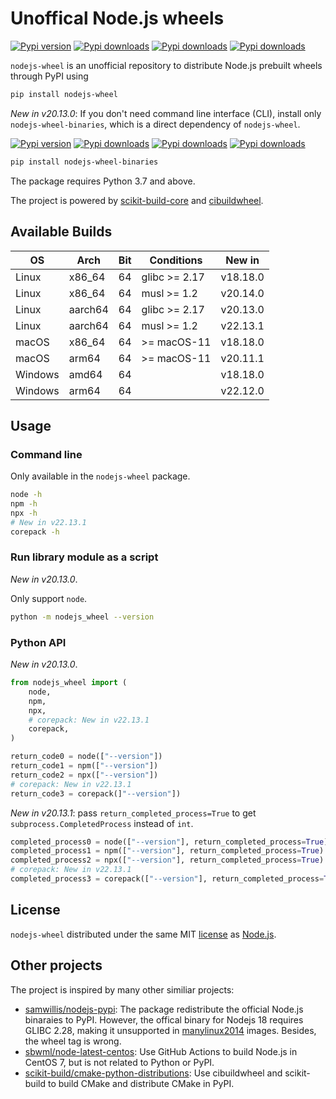 # Unoffical Node.js wheels

[![Pypi version](https://img.shields.io/pypi/v/nodejs-wheel?label=nodejs-wheel&logo=pypi)](https://pypi.org/project/nodejs-wheel/)
[![Pypi downloads](https://img.shields.io/pypi/dm/nodejs-wheel)](https://pypi.org/project/nodejs-wheel/)
[![Pypi downloads](https://img.shields.io/pypi/dw/nodejs-wheel)](https://pypi.org/project/nodejs-wheel/)
[![Pypi downloads](https://img.shields.io/pypi/dd/nodejs-wheel)](https://pypi.org/project/nodejs-wheel/)

`nodejs-wheel` is an unofficial repository to distribute Node.js prebuilt wheels through PyPI using

```sh
pip install nodejs-wheel
```

*New in v20.13.0*: If you don't need command line interface (CLI), install only `nodejs-wheel-binaries`, which is a direct dependency of `nodejs-wheel`.

[![Pypi version](https://img.shields.io/pypi/v/nodejs-wheel-binaries?label=nodejs-wheel-binaries&logo=pypi)](https://pypi.org/project/nodejs-wheel-binaries/)
[![Pypi downloads](https://img.shields.io/pypi/dm/nodejs-wheel-binaries)](https://pypi.org/project/nodejs-wheel-binaries/)
[![Pypi downloads](https://img.shields.io/pypi/dw/nodejs-wheel-binaries)](https://pypi.org/project/nodejs-wheel-binaries/)
[![Pypi downloads](https://img.shields.io/pypi/dd/nodejs-wheel-binaries)](https://pypi.org/project/nodejs-wheel-binaries/)

```sh
pip install nodejs-wheel-binaries
```

The package requires Python 3.7 and above.

The project is powered by [scikit-build-core](https://github.com/scikit-build/scikit-build-core) and [cibuildwheel](https://github.com/pypa/cibuildwheel).

## Available Builds

| OS      | Arch    | Bit | Conditions     | New in      |
| ------- | ------- | --- | -------------- | ----------- |
| Linux   | x86_64  | 64  | glibc >= 2.17  | v18.18.0    |
| Linux   | x86_64  | 64  | musl >= 1.2    | v20.14.0    |
| Linux   | aarch64 | 64  | glibc >= 2.17  | v20.13.0    |
| Linux   | aarch64 | 64  | musl >= 1.2    | v22.13.1    |
| macOS   | x86_64  | 64  | >= macOS-11    | v18.18.0    |
| macOS   | arm64   | 64  | >= macOS-11    | v20.11.1    |
| Windows | amd64   | 64  |                | v18.18.0    |
| Windows | arm64   | 64  |                | v22.12.0    |

## Usage

### Command line

Only available in the `nodejs-wheel` package.

```sh
node -h
npm -h
npx -h
# New in v22.13.1
corepack -h
```

### Run library module as a script

*New in v20.13.0*.

Only support `node`.

```sh
python -m nodejs_wheel --version
```

### Python API

*New in v20.13.0*.

```py
from nodejs_wheel import (
    node,
    npm,
    npx,
    # corepack: New in v22.13.1
    corepack,
)

return_code0 = node(["--version"])
return_code1 = npm(["--version"])
return_code2 = npx(["--version"])
# corepack: New in v22.13.1
return_code3 = corepack(]"--version"])
```

*New in v20.13.1*: pass `return_completed_process=True` to get `subprocess.CompletedProcess` instead of `int`.

```py
completed_process0 = node(["--version"], return_completed_process=True)
completed_process1 = npm(["--version"], return_completed_process=True)
completed_process2 = npx(["--version"], return_completed_process=True)
# corepack: New in v22.13.1
completed_process3 = corepack(["--version"], return_completed_process=True)
```

## License

`nodejs-wheel` distributed under the same MIT [license](LICENSE) as [Node.js](https://github.com/nodejs/node).

## Other projects

The project is inspired by many other similiar projects:

- [samwillis/nodejs-pypi](https://github.com/samwillis/nodejs-pypi): The package redistribute the official Node.js binaraies to PyPI. However, the offical binary for Nodejs 18 requires GLIBC 2.28, making it unsupported in [manylinux2014](https://github.com/pypa/manylinux) images. Besides, the wheel tag is wrong.
- [sbwml/node-latest-centos](https://github.com/sbwml/node-latest-centos): Use GitHub Actions to build Node.js in CentOS 7, but is not related to Python or PyPI.
- [scikit-build/cmake-python-distributions](https://github.com/scikit-build/cmake-python-distributions): Use cibuildwheel and scikit-build to build CMake and distribute CMake in PyPI.

